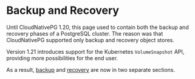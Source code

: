 # Backup and Recovery

Until CloudNativePG 1.20, this page used to contain both the backup and
recovery phases of a PostgreSQL cluster. The reason was that CloudNativePG
supported only backup and recovery object stores.

Version 1.21 introduces support for the Kubernetes `VolumeSnapshot` API,
providing more possibilities for the end user.

As a result, [backup](backup.md) and [recovery](recovery.md) are now in two
separate sections.